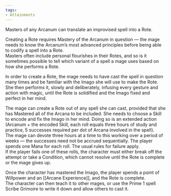 ```yaml
---
tags:
- Attainments
---
```


Masters of any Arcanum can translate an improvised spell into a Rote.

Creating a Rote requires Mastery of the Arcanum in question — the mage needs to know the Arcanum’s most advanced principles before being able to codify a spell into a Rote.\
Masters often include personal flourishes in their Rotes, and so is it sometimes possible to tell which variant of a spell a mage uses based on how she performs a Rote.

In order to create a Rote, the mage needs to have cast the spell in question many times and be familiar with the Imago she will use to make the Rote. She then performs it, slowly and deliberately, infusing every gesture and action with magic, until the Rote is solidified and the Imago fixed and perfect in her mind.

The mage can create a Rote out of any spell she can cast, provided that she has Mastered all of the Arcana to be included. She needs to choose a Skill to encode and fix the Imago in her mind. Doing so is an extended action (Arcanum + the encoded Skill, each roll equals three hours of study and practice, 5 successes required per dot of Arcana involved in the spell).\
The mage can devote three hours at a time to this working over a period of weeks — the successes need not be accrued sequentially. The player spends one Mana for each roll. The usual rules for failure apply.\
If the player fails one of these rolls, the character must either break off the attempt or take a Condition, which cannot resolve until the Rote is complete or the mage gives up.

Once the character has mastered the Imago, the player spends a point of Willpower and an [[Arcane Experience]], and the Rote is complete.\
The character can then teach it to other mages, or use the Prime 1 spell Scribe Grimoire to write it down and allow others to cast it.
